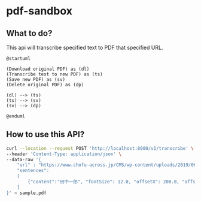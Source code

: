 # pdf-sandbox

## What to do?

This api will transcribe specified text to PDF that specified URL.

```plantuml
@startuml

(Download original PDF) as (dl)
(Transcribe text to new PDF) as (ts)
(Save new PDF) as (sv)
(Delete original PDF) as (dp)

(dl) --> (ts)
(ts) --> (sv)
(sv) --> (dp)

@enduml
```

## How to use this API?

```bash
curl --location --request POST 'http://localhost:8080/v1/transcribe' \
--header 'Content-Type: application/json' \
--data-raw '{
	"url" : "https://www.chofu-across.jp/CMS/wp-content/uploads/2019/06/shinseisho_shisetsu_chusen_r12.pdf",
	"sentences": 
	[
		{"content":"田中一郎", "fontSize": 12.0, "offsetX": 200.0, "offsetY": 660.0}
	]
}' > sample.pdf
```

